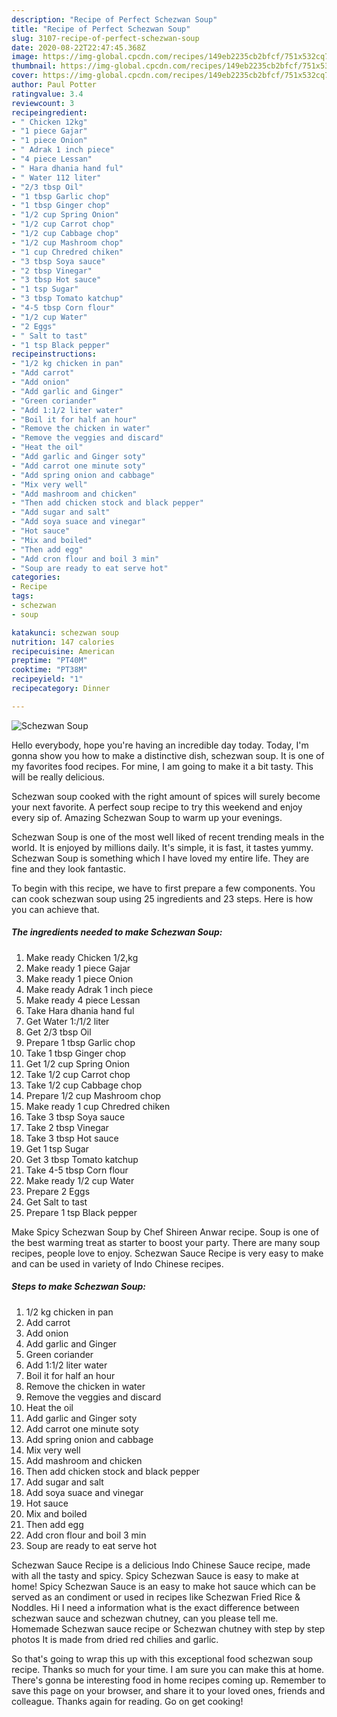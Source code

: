 ```yaml
---
description: "Recipe of Perfect Schezwan Soup"
title: "Recipe of Perfect Schezwan Soup"
slug: 3107-recipe-of-perfect-schezwan-soup
date: 2020-08-22T22:47:45.368Z
image: https://img-global.cpcdn.com/recipes/149eb2235cb2bfcf/751x532cq70/schezwan-soup-recipe-main-photo.jpg
thumbnail: https://img-global.cpcdn.com/recipes/149eb2235cb2bfcf/751x532cq70/schezwan-soup-recipe-main-photo.jpg
cover: https://img-global.cpcdn.com/recipes/149eb2235cb2bfcf/751x532cq70/schezwan-soup-recipe-main-photo.jpg
author: Paul Potter
ratingvalue: 3.4
reviewcount: 3
recipeingredient:
- " Chicken 12kg"
- "1 piece Gajar"
- "1 piece Onion"
- " Adrak 1 inch piece"
- "4 piece Lessan"
- " Hara dhania hand ful"
- " Water 112 liter"
- "2/3 tbsp Oil"
- "1 tbsp Garlic chop"
- "1 tbsp Ginger chop"
- "1/2 cup Spring Onion"
- "1/2 cup Carrot chop"
- "1/2 cup Cabbage chop"
- "1/2 cup Mashroom chop"
- "1 cup Chredred chiken"
- "3 tbsp Soya sauce"
- "2 tbsp Vinegar"
- "3 tbsp Hot sauce"
- "1 tsp Sugar"
- "3 tbsp Tomato katchup"
- "4-5 tbsp Corn flour"
- "1/2 cup Water"
- "2 Eggs"
- " Salt to tast"
- "1 tsp Black pepper"
recipeinstructions:
- "1/2 kg chicken in pan"
- "Add carrot"
- "Add onion"
- "Add garlic and Ginger"
- "Green coriander"
- "Add 1:1/2 liter water"
- "Boil it for half an hour"
- "Remove the chicken in water"
- "Remove the veggies and discard"
- "Heat the oil"
- "Add garlic and Ginger soty"
- "Add carrot one minute soty"
- "Add spring onion and cabbage"
- "Mix very well"
- "Add mashroom and chicken"
- "Then add chicken stock and black pepper"
- "Add sugar and salt"
- "Add soya suace and vinegar"
- "Hot sauce"
- "Mix and boiled"
- "Then add egg"
- "Add cron flour and boil 3 min"
- "Soup are ready to eat serve hot"
categories:
- Recipe
tags:
- schezwan
- soup

katakunci: schezwan soup 
nutrition: 147 calories
recipecuisine: American
preptime: "PT40M"
cooktime: "PT38M"
recipeyield: "1"
recipecategory: Dinner

---
```



![Schezwan Soup](https://img-global.cpcdn.com/recipes/149eb2235cb2bfcf/751x532cq70/schezwan-soup-recipe-main-photo.jpg)

Hello everybody, hope you're having an incredible day today. Today, I'm gonna show you how to make a distinctive dish, schezwan soup. It is one of my favorites food recipes. For mine, I am going to make it a bit tasty. This will be really delicious.

Schezwan soup cooked with the right amount of spices will surely become your next favorite. A perfect soup recipe to try this weekend and enjoy every sip of. Amazing Schezwan Soup to warm up your evenings.

Schezwan Soup is one of the most well liked of recent trending meals in the world. It is enjoyed by millions daily. It's simple, it is fast, it tastes yummy. Schezwan Soup is something which I have loved my entire life. They are fine and they look fantastic.


To begin with this recipe, we have to first prepare a few components. You can cook schezwan soup using 25 ingredients and 23 steps. Here is how you can achieve that.

<!--inarticleads1-->

##### The ingredients needed to make Schezwan Soup:

1. Make ready  Chicken 1/2,kg
1. Make ready 1 piece Gajar
1. Make ready 1 piece Onion
1. Make ready  Adrak 1 inch piece
1. Make ready 4 piece Lessan
1. Take  Hara dhania hand ful
1. Get  Water 1:/1/2 liter
1. Get 2/3 tbsp Oil
1. Prepare 1 tbsp Garlic chop
1. Take 1 tbsp Ginger chop
1. Get 1/2 cup Spring Onion
1. Take 1/2 cup Carrot chop
1. Take 1/2 cup Cabbage chop
1. Prepare 1/2 cup Mashroom chop
1. Make ready 1 cup Chredred chiken
1. Take 3 tbsp Soya sauce
1. Take 2 tbsp Vinegar
1. Take 3 tbsp Hot sauce
1. Get 1 tsp Sugar
1. Get 3 tbsp Tomato katchup
1. Take 4-5 tbsp Corn flour
1. Make ready 1/2 cup Water
1. Prepare 2 Eggs
1. Get  Salt to tast
1. Prepare 1 tsp Black pepper


Make Spicy Schezwan Soup by Chef Shireen Anwar recipe. Soup is one of the best warming treat as starter to boost your party. There are many soup recipes, people love to enjoy. Schezwan Sauce Recipe is very easy to make and can be used in variety of Indo Chinese recipes. 

<!--inarticleads2-->

##### Steps to make Schezwan Soup:

1. 1/2 kg chicken in pan
1. Add carrot
1. Add onion
1. Add garlic and Ginger
1. Green coriander
1. Add 1:1/2 liter water
1. Boil it for half an hour
1. Remove the chicken in water
1. Remove the veggies and discard
1. Heat the oil
1. Add garlic and Ginger soty
1. Add carrot one minute soty
1. Add spring onion and cabbage
1. Mix very well
1. Add mashroom and chicken
1. Then add chicken stock and black pepper
1. Add sugar and salt
1. Add soya suace and vinegar
1. Hot sauce
1. Mix and boiled
1. Then add egg
1. Add cron flour and boil 3 min
1. Soup are ready to eat serve hot


Schezwan Sauce Recipe is a delicious Indo Chinese Sauce recipe, made with all the tasty and spicy. Spicy Schezwan Sauce is easy to make at home! Spicy Schezwan Sauce is an easy to make hot sauce which can be served as an condiment or used in recipes like Schezwan Fried Rice &amp; Noddles. Hi I need a information what is the exact difference between schezwan sauce and schezwan chutney, can you please tell me. Homemade Schezwan sauce recipe or Schezwan chutney with step by step photos It is made from dried red chilies and garlic. 

So that's going to wrap this up with this exceptional food schezwan soup recipe. Thanks so much for your time. I am sure you can make this at home. There's gonna be interesting food in home recipes coming up. Remember to save this page on your browser, and share it to your loved ones, friends and colleague. Thanks again for reading. Go on get cooking!
